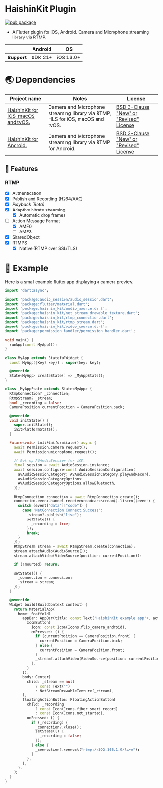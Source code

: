 # HaishinKit Plugin

[![pub package](https://img.shields.io/pub/v/haishin_kit.svg)](https://pub.dev/packages/haishin_kit)

* A Flutter plugin for iOS, Android. Camera and Microphone streaming library via RTMP.

|                | Android | iOS       | 
|----------------|---------|-----------|
| **Support**    | SDK 21+ | iOS 13.0+ |

# 🌏 Dependencies

Project name    |Notes       |License
----------------|------------|--------------
[HaishinKit for iOS, macOS and tvOS.](https://github.com/shogo4405/HaishinKit.swift)|Camera and Microphone streaming library via RTMP, HLS for iOS, macOS and tvOS.|[BSD 3-Clause "New" or "Revised" License](https://github.com/shogo4405/HaishinKit.swift/blob/master/LICENSE.md)
[HaishinKit for Android.](https://github.com/shogo4405/HaishinKit.kt)|Camera and Microphone streaming library via RTMP for Android.|[BSD 3-Clause "New" or "Revised" License](https://github.com/shogo4405/HaishinKit.kt/blob/master/LICENSE.md)

## 🎨 Features

### RTMP

- [x] Authentication
- [x] Publish and Recording (H264/AAC)
- [x] _Playback (Beta)_
- [x] Adaptive bitrate streaming
    - [x] Automatic drop frames
- [ ] Action Message Format
    - [x] AMF0
    - [ ] AMF3
- [x] SharedObject
- [x] RTMPS
    - [x] Native (RTMP over SSL/TLS)

# 🐾 Example

Here is a small example flutter app displaying a camera preview.

```dart
import 'dart:async';

import 'package:audio_session/audio_session.dart';
import 'package:flutter/material.dart';
import 'package:haishin_kit/audio_source.dart';
import 'package:haishin_kit/net_stream_drawable_texture.dart';
import 'package:haishin_kit/rtmp_connection.dart';
import 'package:haishin_kit/rtmp_stream.dart';
import 'package:haishin_kit/video_source.dart';
import 'package:permission_handler/permission_handler.dart';

void main() {
  runApp(const MyApp());
}

class MyApp extends StatefulWidget {
  const MyApp({Key? key}) : super(key: key);

  @override
  State<MyApp> createState() => _MyAppState();
}

class _MyAppState extends State<MyApp> {
  RtmpConnection? _connection;
  RtmpStream? _stream;
  bool _recording = false;
  CameraPosition currentPosition = CameraPosition.back;

  @override
  void initState() {
    super.initState();
    initPlatformState();
  }

  Future<void> initPlatformState() async {
    await Permission.camera.request();
    await Permission.microphone.request();

    // Set up AVAudioSession for iOS.
    final session = await AudioSession.instance;
    await session.configure(const AudioSessionConfiguration(
      avAudioSessionCategory: AVAudioSessionCategory.playAndRecord,
      avAudioSessionCategoryOptions:
      AVAudioSessionCategoryOptions.allowBluetooth,
    ));

    RtmpConnection connection = await RtmpConnection.create();
    connection.eventChannel.receiveBroadcastStream().listen((event) {
      switch (event["data"]["code"]) {
        case 'NetConnection.Connect.Success':
          _stream?.publish("live");
          setState(() {
            _recording = true;
          });
          break;
      }
    });
    RtmpStream stream = await RtmpStream.create(connection);
    stream.attachAudio(AudioSource());
    stream.attachVideo(VideoSource(position: currentPosition));

    if (!mounted) return;

    setState(() {
      _connection = connection;
      _stream = stream;
    });
  }

  @override
  Widget build(BuildContext context) {
    return MaterialApp(
      home: Scaffold(
        appBar: AppBar(title: const Text('HaishinKit example app'), actions: [
          IconButton(
            icon: const Icon(Icons.flip_camera_android),
            onPressed: () {
              if (currentPosition == CameraPosition.front) {
                currentPosition = CameraPosition.back;
              } else {
                currentPosition = CameraPosition.front;
              }
              _stream?.attachVideo(VideoSource(position: currentPosition));
            },
          )
        ]),
        body: Center(
          child: _stream == null
              ? const Text("")
              : NetStreamDrawableTexture(_stream),
        ),
        floatingActionButton: FloatingActionButton(
          child: _recording
              ? const Icon(Icons.fiber_smart_record)
              : const Icon(Icons.not_started),
          onPressed: () {
            if (_recording) {
              _connection?.close();
              setState(() {
                _recording = false;
              });
            } else {
              _connection?.connect("rtmp://192.168.1.9/live");
            }
          },
        ),
      ),
    );
  }
}

```
